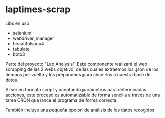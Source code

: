 # laptimes-scrap

Libs en uso

* selenium
* webdriver_manager
* beautifulsoup4
* tabulate
* boto3

Parte del proyecto "Lap Analysis". Este componente realizará el web scrapping de las 2 webs objetivo, de las cuales extraemos los .json de los tiempos por vuelta y los preparamos para añadirlos a nuestra base de datos. 

Al ser en formato script y aceptando parámetros para determinadas acciones, este proceso es automatizable de forma sencilla a través de una tarea CRON que lance el programa de forma correcta.

También incluye una pequeña opción de análisis de los datos recogidos
